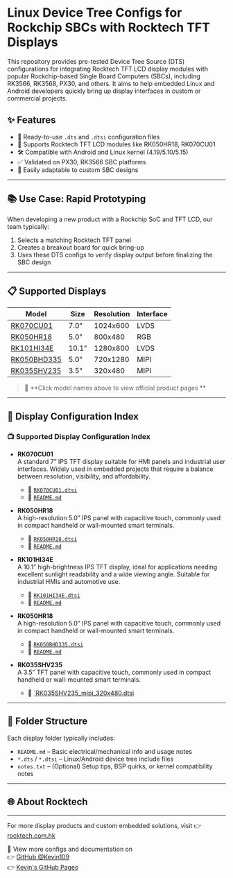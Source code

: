 # Linux Device Tree Configs for Rockchip SBCs with Rocktech TFT Displays

This repository provides pre-tested Device Tree Source (DTS) configurations for integrating Rocktech TFT LCD display modules with popular Rockchip-based Single Board Computers (SBCs), including RK3566, RK3568, PX30, and others. It aims to help embedded Linux and Android developers quickly bring up display interfaces in custom or commercial projects.

## ✨ Features

- 📌 Ready-to-use `.dts` and `.dtsi` configuration files
- 🧩 Supports Rocktech TFT LCD modules like RK050HR18, RK070CU01
- 🛠️ Compatible with Android and Linux kernel (4.19/5.10/5.15)
- ✅ Validated on PX30, RK3566 SBC platforms
- 🔧 Easily adaptable to custom SBC designs

---

## 📚 Use Case: Rapid Prototyping

When developing a new product with a Rockchip SoC and TFT LCD, our team typically:
1. Selects a matching Rocktech TFT panel
2. Creates a breakout board for quick bring-up
3. Uses these DTS configs to verify display output before finalizing the SBC design

---

## 📋 Supported Displays

| Model       | Size  | Resolution | Interface |
|-------------|-------|------------|-----------|
| [RK070CU01](RK070CU01/) | 7.0"  | 1024x600   | LVDS      | 
| [RK050HR18](RK050HR18/) | 5.0"  | 800x480   | RGB      | 
| [RK101HI34E](RK101HI34E/) | 10.1"  | 1280x800   | LVDS      |
| [RK050BHD335](RK050BHD335/) | 5.0"  | 720x1280   | MIPI      |
| [RK035SHV235](RK035SHV235/) | 3.5"  | 320x480   | MIPI      |

> 🔗 **Click model names above to view official product pages **

---

## 📁 Display Configuration Index

### 📺 Supported Display Configuration Index

- **RK070CU01**  
  A standard 7” IPS TFT display suitable for HMI panels and industrial user interfaces. Widely used in embedded projects that require a balance between resolution, visibility, and affordability.  
  - 📄 [`RK070CU01.dtsi`](RK070CU01/RK070CU01.dtsi)  
  - 📘 [`README.md`](RK070CU01/README.md)

- **RK050HR18**  
  A high-resolution 5.0” IPS panel with capacitive touch, commonly used in compact handheld or wall-mounted smart terminals.  
  - 📄 [`RK050HR18.dtsi`](RK050HR18/RK050HR18.dtsi)  
  - 📘 [`README.md`](RK050HR18/README.md)

- **RK101HI34E**  
  A 10.1” high-brightness IPS TFT display, ideal for applications needing excellent sunlight readability and a wide viewing angle. Suitable for industrial HMIs and automotive use.  
  - 📄 [`RK101HI34E.dtsi`](RK101HI34E/RK101HI34E.dtsi)  
  - 📘 [`README.md`](RK101HI34E/README.md)


- **RK050HR18**  
  A high-resolution 5.0” IPS panel with capacitive touch, commonly used in compact handheld or wall-mounted smart terminals.  
  - 📄 [`RK050BHD335.dtsi`](RK050BHD335/RK050BHD335.dts)  
  - 📘 [`README.md`](RK050BHD335/README.md)


- **RK035SHV235**  
  A 3.5” TFT panel with capacitive touch, commonly used in compact handheld or wall-mounted smart terminals.  
  - 📄 [`RK035SHV235_mipi_320x480.dtsi](RK035SHV235/RK035SHV235_mipi_320x480.dtsi)  

---

## 📂 Folder Structure

Each display folder typically includes:

- `README.md` – Basic electrical/mechanical info and usage notes
- `*.dts` / `*.dtsi` – Linux/Android device tree include files
- `notes.txt` – (Optional) Setup tips, BSP quirks, or kernel compatibility notes

---

## 🌐 About Rocktech
---
For more display products and custom embedded solutions, visit 👉 [rocktech.com.hk](https://www.rocktech.com.hk/)

📂 View more configs and documentation on  
👉 [GitHub @Kevin109](https://github.com/Kevin109)  
👉 [Kevin's GitHub Pages](https://kevin109.github.io)